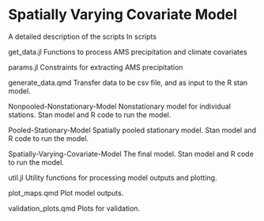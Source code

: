 # Spatially Varying Covariate Model

A detailed description of the scripts
In scripts

get_data.jl
Functions to process AMS precipitation and climate covariates

params.jl
Constraints for extracting AMS precipitation

generate_data.qmd
Transfer data to be csv file, and as input to the R stan model.

Nonpooled-Nonstationary-Model
Nonstationary model for individual stations. Stan model and R code to run the model.

Pooled-Stationary-Model
Spatially pooled stationary model. Stan model and R code to run the model.

Spatially-Varying-Covariate-Model
The final model. Stan model and R code to run the model.

util.jl
Utility functions for processing model outputs and plotting.

plot_maps.qmd
Plot model outputs.

validation_plots.qmd
Plots for validation.